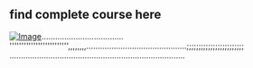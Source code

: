 ## find complete course here   

[![Image](https://github.com/yankils/Simple-DevOps-Project/blob/master/Devops_course.PNG "DevOps Project - CI/CD with Jenkins Ansible Docker Kubernetesss ")](https://www.udemy.com/course/valaxy-devops/?referralCode=8147A5CF4C8C7D9E253F)....................................
''''''''''''''''''''''''',,,,,,,,............................................;;;;;;;;;;;;;;;;;;;;;;;;
.............................................................................
